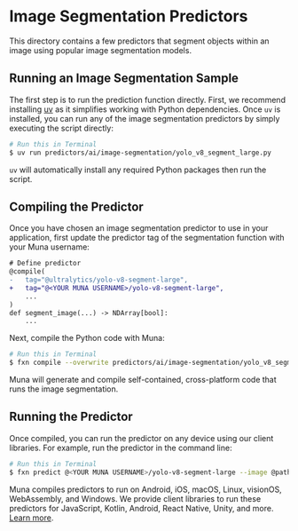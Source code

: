 # Image Segmentation Predictors
This directory contains a few predictors that segment objects within an image using popular image segmentation models.

## Running an Image Segmentation Sample
The first step is to run the prediction function directly. First, we recommend installing [uv](https://docs.astral.sh/uv/getting-started/installation/) as it simplifies working with Python dependencies. Once `uv` is installed, you can run 
any of the image segmentation predictors by simply executing the script directly:
```bash
# Run this in Terminal
$ uv run predictors/ai/image-segmentation/yolo_v8_segment_large.py
```

`uv` will automatically install any required Python packages then run the script.

## Compiling the Predictor
Once you have chosen an image segmentation predictor to use in your application, first update the predictor tag of the 
segmentation function with your Muna username:
```diff
# Define predictor
@compile(
-   tag="@ultralytics/yolo-v8-segment-large",
+   tag="@<YOUR MUNA USERNAME>/yolo-v8-segment-large",
    ...
)
def segment_image(...) -> NDArray[bool]:
    ...
```

Next, compile the Python code with Muna:
```bash
# Run this in Terminal
$ fxn compile --overwrite predictors/ai/image-segmentation/yolo_v8_segment_large.py
```

Muna will generate and compile self-contained, cross-platform code that runs the image segmentation.

## Running the Predictor
Once compiled, you can run the predictor on any device using our client libraries. For example, run the predictor in 
the command line:
```bash
# Run this in Terminal
$ fxn predict @<YOUR MUNA USERNAME>/yolo-v8-segment-large --image @path/to/image.jpg
```

Muna compiles predictors to run on Android, iOS, macOS, Linux, visionOS, WebAssembly, and Windows. We provide
client libraries to run these predictors for JavaScript, Kotlin, Android, React Native, Unity, and more.
[Learn more](https://docs.muna.ai/predictions/create).